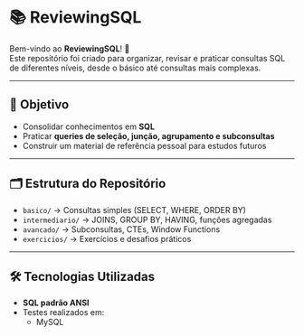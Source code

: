 # 📚 ReviewingSQL

Bem-vindo ao **ReviewingSQL**! 🚀  
Este repositório foi criado para organizar, revisar e praticar consultas SQL de diferentes níveis, desde o básico até consultas mais complexas.  

---

## 📖 Objetivo
- Consolidar conhecimentos em **SQL**  
- Praticar **queries de seleção, junção, agrupamento e subconsultas**  
- Construir um material de referência pessoal para estudos futuros  

---

## 🗂 Estrutura do Repositório
- `basico/` → Consultas simples (SELECT, WHERE, ORDER BY)  
- `intermediario/` → JOINS, GROUP BY, HAVING, funções agregadas  
- `avancado/` → Subconsultas, CTEs, Window Functions  
- `exercicios/` → Exercícios e desafios práticos  

---

## 🛠 Tecnologias Utilizadas
- **SQL padrão ANSI**
- Testes realizados em:
  - MySQL
